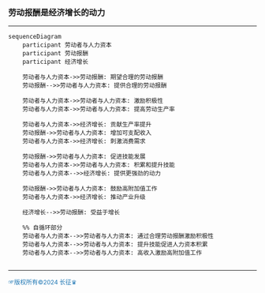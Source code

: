 ### 劳动报酬是经济增长的动力
---

```mermaid
sequenceDiagram
    participant 劳动者与人力资本
    participant 劳动报酬
    participant 经济增长

    劳动者与人力资本->>劳动报酬: 期望合理的劳动报酬
    劳动报酬-->>劳动者与人力资本: 提供合理的劳动报酬
    
    劳动者与人力资本->>劳动者与人力资本: 激励积极性
    劳动者与人力资本->>劳动者与人力资本: 提高劳动生产率

    劳动者与人力资本->>经济增长: 贡献生产率提升
    劳动报酬->>劳动者与人力资本: 增加可支配收入
    劳动者与人力资本->>经济增长: 刺激消费需求

    劳动报酬->>劳动者与人力资本: 促进技能发展
    劳动者与人力资本->>劳动者与人力资本: 积累和提升技能
    劳动者与人力资本-->>经济增长: 提供更强劲的动力

    劳动报酬->>劳动者与人力资本: 鼓励高附加值工作
    劳动者与人力资本->>经济增长: 推动产业升级

    经济增长-->>劳动报酬: 受益于增长

    %% 自循环部分
    劳动者与人力资本-->>劳动者与人力资本: 通过合理劳动报酬激励积极性
    劳动者与人力资本-->>劳动者与人力资本: 提升技能促进人力资本积累
    劳动者与人力资本-->>劳动者与人力资本: 高收入激励高附加值工作
  

```
---
<span style="color:#1f77b4; font-weight:; font-size:12px;">☞版权所有©2024 长征♛</span>